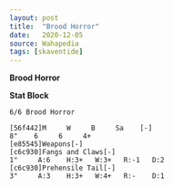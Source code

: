 ```yaml
---
layout: post
title:  "Brood Horror"
date:   2020-12-05
source: Wahapedia
tags: [skaventide]
---
```


**Brood Horror**

**Stat Block**
```
6/6 Brood Horror
```

```
[56f442]M     W     B     Sa    [-]
8"    6     6     4+    
[e85545]Weapons[-]
[c6c930]Fangs and Claws[-]
1"     A:6    H:3+   W:3+   R:-1   D:2   
[c6c930]Prehensile Tail[-]
3"     A:3    H:3+   W:4+   R:-    D:1   
```


